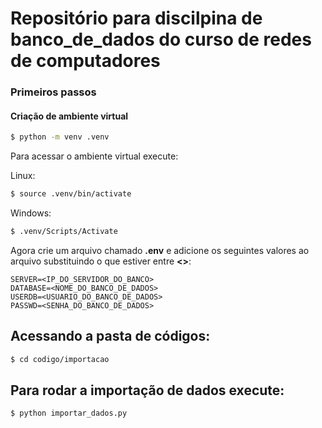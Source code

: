 # Repositório para discilpina de banco_de_dados do curso de redes de computadores

### Primeiros passos

#### Criação de ambiente virtual
```bash
$ python -m venv .venv
```
Para acessar o ambiente virtual execute:

Linux:
```bash
$ source .venv/bin/activate
```

Windows:
```bash
$ .venv/Scripts/Activate
```

Agora crie um arquivo chamado **.env** e adicione os seguintes valores ao arquivo substituindo o que estiver entre **<>**:
```
SERVER=<IP_DO_SERVIDOR_DO_BANCO>
DATABASE=<NOME_DO_BANCO_DE_DADOS>
USERDB=<USUARIO_DO_BANCO_DE_DADOS>
PASSWD=<SENHA_DO_BANCO_DE_DADOS>
```

## Acessando a pasta de códigos:
```bash
$ cd codigo/importacao
```

## Para rodar a importação de dados execute:
```bash
$ python importar_dados.py
```

